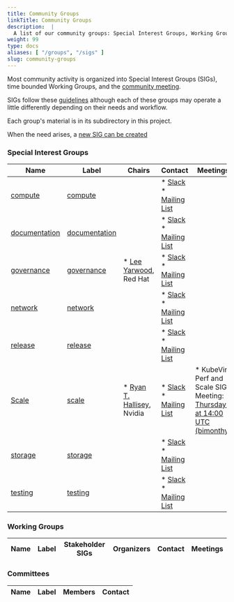 ```yaml
---
title: Community Groups
linkTitle: Community Groups
description:  |
  A list of our community groups: Special Interest Groups, Working Groups and Committees.
weight: 99
type: docs
aliases: [ "/groups", "/sigs" ]
slug: community-groups
---
```


<!---
This is an autogenerated file!

Please do not edit this file directly, but instead make changes to the
sigs.yaml file in the project root.

To understand how this file is generated, see https://github.com/kubevirt/community/tools/sigs/generator/README.md
--->

Most community activity is organized into Special Interest Groups (SIGs),
time bounded Working Groups, and the [community meeting](communication/README.md#weekly-meeting).

SIGs follow these [guidelines](governance.md) although each of these groups may operate a little differently
depending on their needs and workflow.

Each group's material is in its subdirectory in this project.

When the need arises, a [new SIG can be created](sig-wg-lifecycle.md)

### Special Interest Groups

| Name | Label | Chairs | Contact | Meetings |
|------|-------|--------|---------|----------|
|[compute](sig-compute/README.md)|[compute](https://github.com/kubevirt/kubevirt/labels/sig%2Fcompute)||* [Slack](https://kubernetes.slack.com/messages/)<br>* [Mailing List]()|
|[documentation](sig-documentation/README.md)|[documentation](https://github.com/kubevirt/kubevirt/labels/sig%2Fdocumentation)||* [Slack](https://kubernetes.slack.com/messages/)<br>* [Mailing List]()|
|[governance](sig-governance/README.md)|[governance](https://github.com/kubevirt/kubevirt/labels/sig%2Fgovernance)|* [Lee Yarwood](https://github.com/lyarwood), Red Hat<br>|* [Slack](https://kubernetes.slack.com/messages/)<br>* [Mailing List]()|
|[network](sig-network/README.md)|[network](https://github.com/kubevirt/kubevirt/labels/sig%2Fnetwork)||* [Slack](https://kubernetes.slack.com/messages/)<br>* [Mailing List]()|
|[release](sig-release/README.md)|[release](https://github.com/kubevirt/kubevirt/labels/sig%2Frelease)||* [Slack](https://kubernetes.slack.com/messages/)<br>* [Mailing List]()|
|[Scale](sig-scale/README.md)|[scale](https://github.com/kubevirt/kubevirt/labels/sig%2Fscale)|* [Ryan T. Hallisey](https://github.com/rthallisey), Nvidia<br>|* [Slack](https://kubernetes.slack.com/messages/kubevirt-dev)<br>* [Mailing List](https://groups.google.com/forum/#!forum/kubevirt-dev)|* KubeVirt Perf and Scale SIG Meeting: [Thursdays at 14:00 UTC (bimonthy)](https://zoom.us/j/3205945033)<br>
|[storage](sig-storage/README.md)|[storage](https://github.com/kubevirt/kubevirt/labels/sig%2Fstorage)||* [Slack](https://kubernetes.slack.com/messages/)<br>* [Mailing List]()|
|[testing](sig-testing/README.md)|[testing](https://github.com/kubevirt/kubevirt/labels/sig%2Ftesting)||* [Slack](https://kubernetes.slack.com/messages/)<br>* [Mailing List]()|

### Working Groups

| Name | Label | Stakeholder SIGs |Organizers | Contact | Meetings |
|------|-------|------------------|-----------|---------|----------|

### Committees

| Name |  Label | Members | Contact |
|------|--------|---------|---------|
<!-- BEGIN CUSTOM CONTENT -->

<!-- END CUSTOM CONTENT -->
